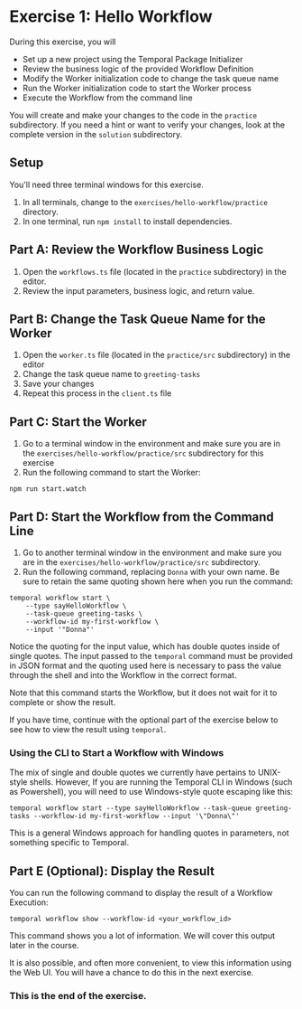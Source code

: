 # Exercise 1: Hello Workflow
During this exercise, you will
* Set up a new project using the Temporal Package Initializer
* Review the business logic of the provided Workflow Definition
* Modify the Worker initialization code to change the task queue name
* Run the Worker initialization code to start the Worker process
* Execute the Workflow from the command line

You will create and make your changes to the code in the `practice` subdirectory. If you need a hint or want to verify your changes, look at the complete version in the `solution` subdirectory.

## Setup

You'll need three terminal windows for this exercise.

1. In all terminals, change to the `exercises/hello-workflow/practice` directory.
2. In one terminal, run `npm install` to install dependencies.

## Part A: Review the Workflow Business Logic

1. Open the `workflows.ts` file (located in the `practice` subdirectory) in the editor.
2. Review the input parameters, business logic, and return value. 

## Part B: Change the Task Queue Name for the Worker

1. Open the `worker.ts` file (located in the `practice/src` subdirectory) in the editor
2. Change the task queue name to `greeting-tasks`
3. Save your changes
4. Repeat this process in the `client.ts` file 

## Part C: Start the Worker

1. Go to a terminal window in the environment and make sure you are in the `exercises/hello-workflow/practice/src` subdirectory for this exercise
2. Run the following command to start the Worker:

```command
npm run start.watch
```

## Part D: Start the Workflow from the Command Line

1. Go to another terminal window in the environment and make sure you are in the `exercises/hello-workflow/practice/src` subdirectory. 
2. Run the following command, replacing `Donna` with your own name. Be sure to retain the same quoting shown here when you run the command:

```
temporal workflow start \
    --type sayHelloWorkflow \
    --task-queue greeting-tasks \
    --workflow-id my-first-workflow \
    --input '"Donna"'
```

Notice the quoting for the input value, which has double quotes inside of single quotes. The input passed to the `temporal` command must be provided in JSON format and the quoting used here is necessary to pass the value through the shell and into the Workflow in the correct format.

Note that this command starts the Workflow, but it does not wait for
it to complete or show the result.

If you have time, continue with the optional part of the exercise below to see how to view the result using `temporal`.

### Using the CLI to Start a Workflow with Windows

The mix of single and double quotes we currently have pertains to UNIX-style shells. However, If you are running the Temporal CLI in Windows (such as Powershell), you will need to use Windows-style quote escaping like this:

```
temporal workflow start --type sayHelloWorkflow --task-queue greeting-tasks --workflow-id my-first-workflow --input '\"Donna\"'
```

This is a general Windows approach for handling quotes in parameters, not something specific to Temporal.

## Part E (Optional): Display the Result
You can run the following command to display the result of a Workflow Execution: 

```command
temporal workflow show --workflow-id <your_workflow_id>
```
This command shows you a lot of information. We will cover this output later in the course. 

It is also possible, and often more convenient, to view this information using the Web UI. You will have a chance to do this in the next exercise.

### This is the end of the exercise.